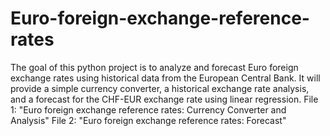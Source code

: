 # Euro-foreign-exchange-reference-rates
The goal of this python project is to analyze and forecast Euro foreign exchange rates using historical data from the European Central Bank. It will provide a simple currency converter, a historical exchange rate analysis, and a forecast for the CHF-EUR exchange rate using linear regression.
File 1: "Euro foreign exchange reference rates: Currency Converter and Analysis"
File 2: "Euro foreign exchange reference rates: Forecast"
